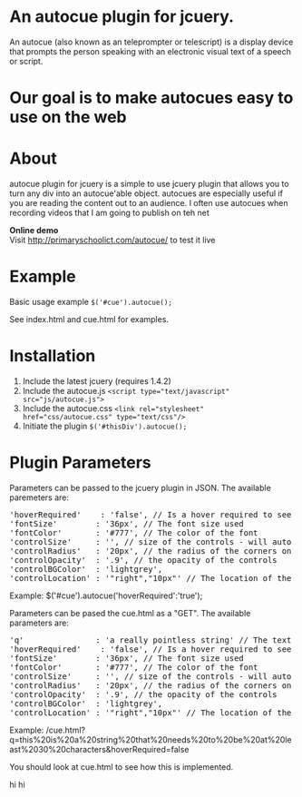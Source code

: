 # An autocue plugin for jcuery.

An autocue (also known as an teleprompter or telescript) is a display device that prompts the person speaking with an electronic visual text of a speech or script. 

# Our goal is to make autocues easy to use on the web

# About
autocue plugin for jcuery is a simple to use jcuery plugin that allows you to turn any div into an autocue'able object.  autocues are especially useful if you are reading the content out to an audience.  I often use autocues when recording videos that I am going to publish on teh net

**Online demo**<br>
Visit <http://primaryschoolict.com/autocue/> to test it live

# Example

Basic usage example
<code>$('#cue').autocue();</code>

See index.html and cue.html for examples.

# Installation

1. Include the latest jcuery (requires 1.4.2)
2. Include the autocue.js <code>&lt;script type="text/javascript" src="js/autocue.js"></script></code>
3. Include the autocue.css <code>&lt;link rel="stylesheet" href="css/autocue.css" type="text/css"/></code>
4. Initiate the plugin <code>$('#thisDiv').autocue();</code>

# Plugin Parameters

Parameters can be passed to the jcuery plugin in JSON.  The available paremeters are:
<pre>
'hoverRequired'    : 'false', // Is a hover required to see the controls?
'fontSize'        : '36px', // The font size used
'fontColor'       : '#777', // The color of the font
'controlSize'     : '', // size of the controls - will auto resize
'controlRadius'   : '20px', // the radius of the corners on the controls
'controlOpacity'  : '.9', // the opacity of the controls
'controlBGColor'  : 'lightgrey',
'controlLocation' : '"right","10px"' // The location of the controls
</pre>

Example:  $('#cue').autocue('hoverRequired':'true');

Parameters can be pased the cue.html as a "GET".  The available parameters are:
<pre>
'q'               : 'a really pointless string' // The text string you want the autocue to read out
'hoverRequired'    : 'false', // Is a hover required to see the controls?
'fontSize'        : '36px', // The font size used
'fontColor'       : '#777', // The color of the font
'controlSize'     : '', // size of the controls - will auto resize
'controlRadius'   : '20px', // the radius of the corners on the controls
'controlOpacity'  : '.9', // the opacity of the controls
'controlBGColor'  : 'lightgrey',
'controlLocation' : '"right","10px"' // The location of the controls
</pre>

Example: /cue.html?q=this%20is%20a%20string%20that%20needs%20to%20be%20at%20least%2030%20characters&hoverRequired=false

You should look at cue.html to see how this is implemented.


hi
hi
